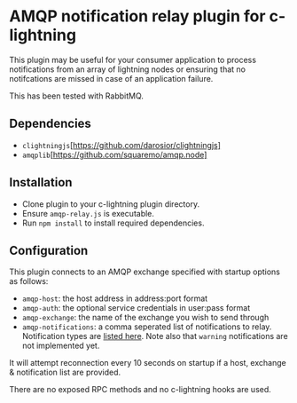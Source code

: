 # AMQP notification relay plugin for c-lightning
This plugin may be useful for your consumer application to process notifications from an array
of lightning nodes or ensuring that no notifcations are missed in case of an application failure.

This has been tested with RabbitMQ.

## Dependencies
 - `clightningjs`[https://github.com/darosior/clightningjs]
 - `amqplib`[https://github.com/squaremo/amqp.node]

## Installation
 - Clone plugin to your c-lightning plugin directory.
 - Ensure `amqp-relay.js` is executable.
 - Run `npm install` to install required dependencies.

## Configuration
This plugin connects to an AMQP exchange specified with startup options as follows:

 - `amqp-host`: the host address in address:port format
 - `amqp-auth`: the optional service credentials in user:pass format
 - `amqp-exchange`: the name of the exchange you wish to send through
 - `amqp-notifications`: a comma seperated list of notifications to relay. Notification types are [listed here](https://lightning.readthedocs.io/PLUGINS.html#notification-types). Note also that `warning` notifications are not implemented yet.

It will attempt reconnection every 10 seconds on startup if a host, exchange & notification list are provided.

There are no exposed RPC methods and no c-lightning hooks are used.
